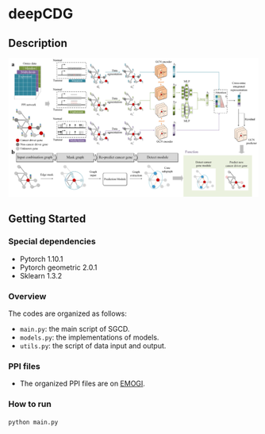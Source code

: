 #  deepCDG
## 
## Description

![Mainframe](structure.png)

## Getting Started

### Special dependencies

*   Pytorch 1.10.1
*   Pytorch geometric 2.0.1
*   Sklearn 1.3.2

### Overview

The codes are organized as follows:&#x20;

*   `main.py`: the main script of SGCD.
*   `models.py`: the implementations of models.
*   `utils.py`: the script of data input and output.


### PPI files

*   The organized PPI files are on [EMOGI](https://github.com/schulter/EMOGI).


### How to run

`python main.py`

